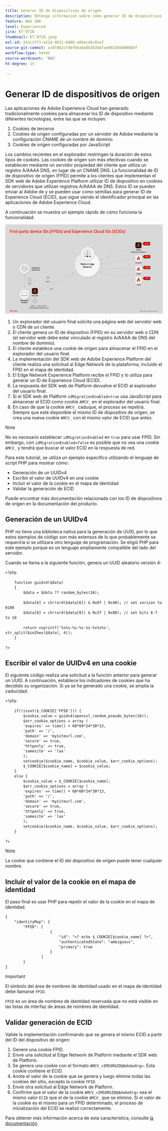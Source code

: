 ```yaml
---
title: Generar ID de dispositivos de origen
description: Obtenga información sobre cómo generar ID de dispositivos de origen
feature: Web SDK
level: Experienced
jira: KT-9728
thumbnail: KT-9728.jpeg
exl-id: 2e3c1f71-e224-4631-b680-a05ecd4c01e7
source-git-commit: ac07d62cf4bfb6a9a8b383bbfae093304d008b5f
workflow-type: tm+mt
source-wordcount: '682'
ht-degree: 1%

---
```


# Generar ID de dispositivos de origen

Las aplicaciones de Adobe Experience Cloud han generado tradicionalmente cookies para almacenar los ID de dispositivo mediante diferentes tecnologías, entre las que se incluyen:

1. Cookies de terceros
1. Cookies de origen configuradas por un servidor de Adobe mediante la configuración CNAME de un nombre de dominio
1. Cookies de origen configuradas por JavaScript

Los cambios recientes en el explorador restringen la duración de estos tipos de cookies. Las cookies de origen son más efectivas cuando se establecen mediante un servidor propiedad del cliente que utiliza un registro A/AAAA DNS, en lugar de un CNAME DNS. La funcionalidad de ID de dispositivo de origen (FPID) permite a los clientes que implementan el SDK web de Adobe Experience Platform utilizar ID de dispositivo en cookies de servidores que utilizan registros A/AAAA de DNS. Estos ID se pueden enviar al Adobe de y se pueden usar como semillas para generar ID de Experience Cloud (ECID), que sigue siendo el identificador principal en las aplicaciones de Adobe Experience Cloud.

A continuación se muestra un ejemplo rápido de cómo funciona la funcionalidad:

![ID de dispositivos de origen (FPID) e ID de Experience Cloud (ECID)](../assets/kt-9728.png)

1. Un explorador del usuario final solicita una página web del servidor web o CDN de un cliente.
1. El cliente genera un ID de dispositivo (FPID) en su servidor web o CDN (el servidor web debe estar vinculado al registro A/AAAA de DNS del nombre de dominio).
1. El cliente establece una cookie de origen para almacenar el FPID en el explorador del usuario final.
1. La implementación del SDK web de Adobe Experience Platform del cliente realiza una solicitud al Edge Network de la plataforma, incluido el FPID en el mapa de identidad.
1. El Edge Network Experience Platform recibe el FPID y lo utiliza para generar un ID de Experience Cloud (ECID).
1. La respuesta del SDK web de Platform devuelve el ECID al explorador del usuario final.
1. Si el SDK web de Platform `idMigrationEnabled=true` usa JavaScript para almacenar el ECID como cookie `AMCV_` en el explorador del usuario final.
1. En caso de que la cookie `AMCV_` caduque, el proceso se repetirá. Siempre que esté disponible el mismo ID de dispositivo de origen, se crea una nueva cookie `AMCV_` con el mismo valor de ECID que antes.

>[!NOTE]
>
>No es necesario establecer `idMigrationEnabled` en `true` para usar FPID. Sin embargo, con `idMigrationEnabled=false` es posible que no vea una cookie `AMCV_` y tendrá que buscar el valor ECID en la respuesta de red.


Para este tutorial, se utiliza un ejemplo específico utilizando el lenguaje de script PHP para mostrar cómo:

* Generación de un UUIDv4
* Escribir el valor de UUIDv4 en una cookie
* Incluir el valor de la cookie en el mapa de identidad
* Validar la generación de ECID

Puede encontrar más documentación relacionada con los ID de dispositivos de origen en la documentación del producto.

## Generación de un UUIDv4

PHP no tiene una biblioteca nativa para la generación de UUID, por lo que estos ejemplos de código son más extensos de lo que probablemente se requeriría si se utilizara otro lenguaje de programación. Se eligió PHP para este ejemplo porque es un lenguaje ampliamente compatible del lado del servidor.


Cuando se llama a la siguiente función, genera un UUID aleatorio versión 4:

```
<?php
    
    function guidv4($data)
    {
        $data = $data ?? random_bytes(16);

        $data[6] = chr(ord($data[6]) & 0x0f | 0x40); // set version to 0100
        $data[8] = chr(ord($data[8]) & 0x3f | 0x80); // set bits 6-7 to 10

        return vsprintf('%s%s-%s-%s-%s-%s%s%s', str_split(bin2hex($data), 4));
    }

?>
```

## Escribir el valor de UUIDv4 en una cookie

El siguiente código realiza una solicitud a la función anterior para generar un UUID. A continuación, establece los indicadores de cookies que ha decidido su organización. Si ya se ha generado una cookie, se amplía la caducidad.

```
<?php

    if(!isset($_COOKIE['FPID'])) {
        $cookie_value = guidv4(openssl_random_pseudo_bytes(16));        
        $arr_cookie_options = array (
        'expires' => time() + 60*60*24*30*13,
        'path' => '/',
        'domain' => 'mysiteurl.com',
        'secure' => true,
        'httponly' => true,
        'samesite' => 'lax'
        );
        setcookie($cookie_name, $cookie_value, $arr_cookie_options);
        $_COOKIE[$cookie_name] = $cookie_value;
    }
    else {
        $cookie_value = $_COOKIE[$cookie_name];
        $arr_cookie_options = array (
        'expires' => time() + 60*60*24*30*13,
        'path' => '/',
        'domain' => 'mysiteurl.com',
        'secure' => true,
        'httponly' => true,
        'samesite' => 'lax'
        );
        setcookie($cookie_name, $cookie_value, $arr_cookie_options);
    }

?>
```

>[!NOTE]
>
>La cookie que contiene el ID del dispositivo de origen puede tener cualquier nombre.

## Incluir el valor de la cookie en el mapa de identidad

El paso final es usar PHP para repetir el valor de la cookie en el mapa de identidad.


```
{
    "identityMap": {
        "FPID": [
                    {
                        "id": "<? echo $_COOKIE[$cookie_name] ?>",
                        "authenticatedState": "ambiguous",
                        "primary": true
                    }
                ]
        }
}
```

>[!IMPORTANT]
>
>El símbolo del área de nombres de identidad usado en el mapa de identidad debe llamarse `FPID`.
>
> `FPID` es un área de nombres de identidad reservada que no está visible en las listas de interfaz de áreas de nombres de identidad.


## Validar generación de ECID

Valide la implementación confirmando que se genera el mismo ECID a partir del ID del dispositivo de origen:

1. Genere una cookie FPID.
1. Envíe una solicitud al Edge Network de Platform mediante el SDK web de Platform.
1. Se genera una cookie con el formato `AMCV_<IMSORGID@AdobeOrg>`. Esta cookie contiene el ECID.
1. Anote el valor de la cookie que se genera y luego elimine todas las cookies del sitio, excepto la cookie `FPID`.
1. Envíe otra solicitud al Edge Network de Platform.
1. Confirme que el valor de la cookie `AMCV_<IMSORGID@AdobeOrg>` sea el mismo valor `ECID` que el de la cookie `AMCV_` que se eliminó. Si el valor de la cookie es el mismo para un FPID determinado, el proceso de inicialización del ECID se realizó correctamente.

Para obtener más información acerca de esta característica, consulte [la documentación](https://experienceleague.adobe.com/docs/experience-platform/edge/identity/first-party-device-ids.html).
